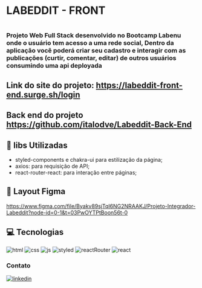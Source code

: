 <h1>LABEDDIT - FRONT <h1>

### Projeto Web Full Stack desenvolvido no Bootcamp Labenu onde o usuário tem acesso a uma rede social, Dentro da aplicação você poderá criar seu cadastro e interagir com as publicações (curtir, comentar, editar) de outros usuários consumindo uma api deployada

## Link do site do projeto: https://labeddit-front-end.surge.sh/login
## Back end do projeto https://github.com/italodve/Labeddit-Back-End

## 📒 libs Utilizadas 
+ styled-components e chakra-ui para estilização da página;
+ axios: para requisição de API;
 + react-router-react: para interação entre páginas;

## 📃 Layout Figma
https://www.figma.com/file/Byakv89sjTqI6NG2NRAAKJ/Projeto-Integrador-Labeddit?node-id=0-1&t=03PwOYTPtBoon56t-0

## 💻 Tecnologias
![html](https://img.shields.io/badge/HTML5-E34F26?style=for-the-badge&logo=html5&logoColor=white) ![css](https://img.shields.io/badge/CSS3-1572B6?style=for-the-badge&logo=css3&logoColor=white
) ![js](https://img.shields.io/badge/JavaScript-F7DF1E?style=for-the-badge&logo=javascript&logoColor=black) ![styled](https://img.shields.io/badge/styled--components-DB7093?style=for-the-badge&logo=styled-components&logoColor=white) ![reactRouter](https://img.shields.io/badge/React_Router-CA4245?style=for-the-badge&logo=react-router&logoColor=white) ![react](https://img.shields.io/badge/React-20232A?style=for-the-badge&logo=react&logoColor=61DAFB)


### Contato
[![linkedin](https://img.shields.io/badge/LinkedIn-0077B5?style=for-the-badge&logo=linkedin&logoColor=white)](https://www.linkedin.com/in/italo-silva-55244421a/)
